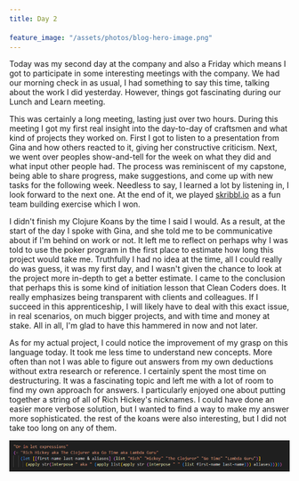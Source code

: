 ```yaml
---
title: Day 2

feature_image: "/assets/photos/blog-hero-image.png"
---
```


Today was my second day at the company and also a Friday which means I got to participate in some interesting
meetings with the company. We had our morning check in as usual, I had something to say this time, talking about
the work I did yesterday. However, things got fascinating during our Lunch and Learn meeting.

This was certainly a long meeting, lasting just over two hours. During this meeting I got my first real insight into the
day-to-day of craftsmen and what kind of projects they worked on. First I got to listen to a presentation
from Gina and how others reacted to it, giving her constructive criticism.
Next, we went over peoples show-and-tell for the week on what they did and what input other people had.
The process was reminiscent of my capstone, being able to
share progress, make suggestions, and come up with new tasks for the following week. Needless to say, I learned a lot by
listening in, I look forward to the next one. At the end of it, we played [skribbl.io]("https://skribbl.io/") as a
fun team building exercise which I won.

I didn't finish my Clojure Koans by the time I said I would. As a result, at the start of the day I spoke with Gina, and
she told me
to be communicative about if I'm behind on work or not. It left me to reflect on perhaps why I was told to use the poker
program in the first place to estimate how long this project would take me. Truthfully I had no idea at the time, all I
could really
do was guess, it was my first day, and I wasn't given the chance to look at the project more in-depth to get a better
estimate. I came to the conclusion
that perhaps this is some kind of initiation lesson that Clean Coders does. It really emphasizes being transparent with
clients and
colleagues. If I succeed in this apprenticeship, I will likely have to deal with this exact issue, in real scenarios, on
much bigger projects, and with
time and money at stake. All in all, I'm glad to have this hammered in now and not later.

As for my actual project, I could notice the improvement of my grasp on this language today. It took me less time to
understand new concepts. More often than not I was able to figure out answers from my own deductions without
extra research or reference. I certainly spent the most time on destructuring. It was a fascinating topic and left me
with a
lot of room to find my own approach for answers. I particularly enjoyed one about putting together a string of all of
Rich Hickey's nicknames. I could have done an easier more verbose solution, but I wanted to find a way to make my answer
more
sophisticated. the rest of the koans were also interesting, but I did not take too long on any
of them.

![destructuring](/assets/photos/destructuring.png)
